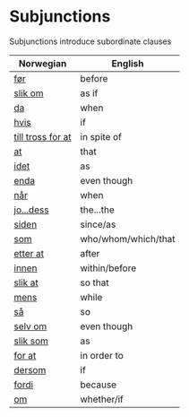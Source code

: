 # Subjunctions

Subjunctions introduce subordinate clauses

| Norwegian | English |
| --- | --- |
| [før](https://www.ordnett.no/search?language=no&phrase=før) | before |
| [slik om](https://www.ordnett.no/search?language=no&phrase=slik%20om) | as if |
| [da](https://www.ordnett.no/search?language=no&phrase=da) | when |
| [hvis](https://www.ordnett.no/search?language=no&phrase=hvis) | if |
| [till tross for at](https://www.ordnett.no/search?language=no&phrase=till%20tross%20for%20at) | in spite of |
| [at](https://www.ordnett.no/search?language=no&phrase=at) | that |
| [idet](https://www.ordnett.no/search?language=no&phrase=idet) | as |
| [enda](https://www.ordnett.no/search?language=no&phrase=enda) | even though |
| [når](https://www.ordnett.no/search?language=no&phrase=når) | when |
| [jo...dess](https://www.ordnett.no/search?language=no&phrase=jo...dess) | the...the |
| [siden](https://www.ordnett.no/search?language=no&phrase=siden) | since/as |
| [som](https://www.ordnett.no/search?language=no&phrase=som) | who/whom/which/that |
| [etter at](https://www.ordnett.no/search?language=no&phrase=etter%20at) | after |
| [innen](https://www.ordnett.no/search?language=no&phrase=innen) | within/before |
| [slik at](https://www.ordnett.no/search?language=no&phrase=slik%20at) | so that |
| [mens](https://www.ordnett.no/search?language=no&phrase=mens) | while |
| [så](https://www.ordnett.no/search?language=no&phrase=så) | so |
| [selv om](https://www.ordnett.no/search?language=no&phrase=selv%20om) | even though |
| [slik som](https://www.ordnett.no/search?language=no&phrase=slik%20som) | as |
| [for at](https://www.ordnett.no/search?language=no&phrase=for%20at) | in order to |
| [dersom](https://www.ordnett.no/search?language=no&phrase=dersom) | if |
| [fordi](https://www.ordnett.no/search?language=no&phrase=fordi) | because |
| [om](https://www.ordnett.no/search?language=no&phrase=om) | whether/if |


